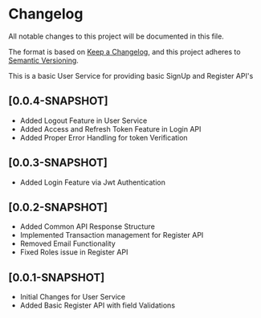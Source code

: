 <!-- markdownlint-disable-file no-duplicate-header -->

# Changelog

All notable changes to this project will be documented in this file.

The format is based on [Keep a Changelog](https://keepachangelog.com/en/1.0.0/),
and this project adheres to [Semantic Versioning](https://semver.org/spec/v2.0.0.html).

This is a basic User Service for providing basic SignUp and Register API's

## [0.0.4-SNAPSHOT]

- Added Logout Feature in User Service
- Added Access and Refresh Token Feature in Login API
- Added Proper Error Handling for token Verification

## [0.0.3-SNAPSHOT]

- Added Login Feature via Jwt Authentication

## [0.0.2-SNAPSHOT]

- Added Common API Response Structure
- Implemented Transaction management for Register API
- Removed Email Functionality
- Fixed Roles issue in Register API

## [0.0.1-SNAPSHOT]

- Initial Changes for User Service
- Added Basic Register API with field Validations